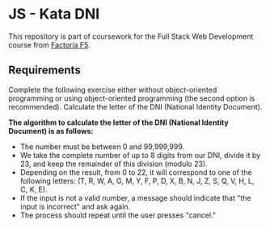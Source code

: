 # JS - Kata DNI

This repository is part of coursework for the Full Stack Web Development course from [Factoria F5](https://factoriaf5.org).

## Requirements

Complete the following exercise either without object-oriented programming or using object-oriented programming (the second option is recommended).
Calculate the letter of the DNI (National Identity Document).

**The algorithm to calculate the letter of the DNI (National Identity Document) is as follows:**

- The number must be between 0 and 99,999,999.
- We take the complete number of up to 8 digits from our DNI, divide it by 23, and keep the remainder of this division (modulo 23).
- Depending on the result, from 0 to 22, it will correspond to one of the following letters: (T, R, W, A, G, M, Y, F, P, D, X, B, N, J, Z, S, Q, V, H, L, C, K, E).
- If the input is not a valid number, a message should indicate that "the input is incorrect" and ask again.
- The process should repeat until the user presses "cancel."